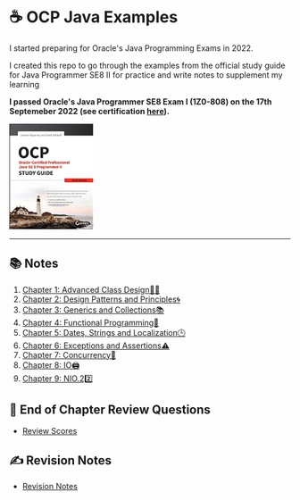 
# ☕️ OCP Java Examples

I started preparing for Oracle's Java Programming Exams in 2022.

I created this repo to go through the examples from the official study guide for Java Programmer SE8 II for practice and write notes to supplement my learning

**I passed Oracle's Java Programmer SE8 Exam I (1Z0-808) on the 17th Septemeber 2022 (see certification [here](https://catalog-education.oracle.com/pls/certview/sharebadge?id=EA07F7E87C58656C402C410B4210C568878D18157BE7312F361477BEF21C9D87)).**

<img src="Book Cover.jpg" width="150px">

<hr>

## 📚 Notes
1. [Chapter 1: Advanced Class Design🧑‍🎨](/src/chapter_1/)
1. [Chapter 2: Design Patterns and Principles🌀](/src/chapter_2/)
1. [Chapter 3: Generics and Collections📚](/src/chapter_3/)
1. [Chapter 4: Functional Programming🧮](/src/chapter_4/)
1. [Chapter 5: Dates, Strings and Localization🕒](/src/chapter_5/)
1. [Chapter 6: Exceptions and Assertions⚠️](/src/chapter_6/)
1. [Chapter 7: Concurrency🧵](/src/chapter_7/)
1. [Chapter 8: IO🖨️](/src/chapter_8/)
1. [Chapter 9: NIO.22️⃣](/src/chapter_9/)

## 📖 End of Chapter Review Questions
* [Review Scores](/src/review_questions/)

## ✍️ Revision Notes
* [Revision Notes](/src/revision_notes/)